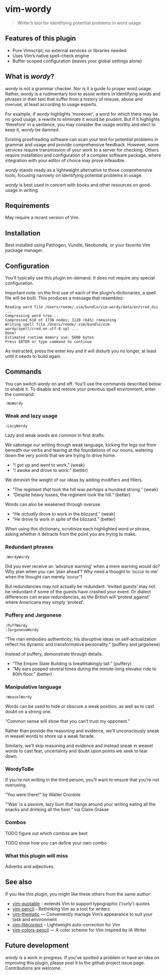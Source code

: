 # vim-wordy

> Writer’s tool for identifying potential problems in word usage

## Features of this plugin

* Pure Vimscript; no external services or libraries needed
* Uses Vim’s native spell-check engine
* Buffer-scoped configuration (leaves your global settings alone)

## What is _wordy_?

_wordy_ is not a grammar checker. Nor is it a guide to proper word usage.
Rather, _wordy_ is a rudimentary tool to assist writers in identifying
words and phrases in their text that suffer from a history of misuse,
abuse and overuse, at least according to usage experts.

For example, if _wordy_ highlights ‘moreover’, a word for which there may
be no good usage, a rewrite to eliminate it would be prudent. But if it
highlights ‘therefore’ in a sentence, you may consider the usage worthy
and elect to keep it, _wordy_ be damned.

Existing proofreading software can scan your text for potential problems
in grammar and usage and provide comprehensive feedback. However, some
services require transmission of your work to a server for checking.
Others require installation and configuration of a complex software
package, where integration with your editor of choice may prove
infeasible.

_wordy_ stands ready as a lightweight alternative to these comprehensive
tools, focusing narrowly on identifying potential problems in usage.

_wordy_ is best used in concert with books and other resources on good
usage in writing.

## Requirements

May require a recent version of Vim.

## Installation

Best installed using Pathogen, Vundle, Neobundle, or your favorite Vim
package manager.

## Configuration

You’ll typically use this plugin on-demand. It does not require any
special configuration.

Important note: on the first use of each of the plugin’s dictionaries, 
a spell file will be built. This produces a message that resembles: 

```
Reading word file /Users/reede/.vim/bundle/vim-wordy/data/en/cred.dic ...
Compressing word tree...
Compressed 618 of 1738 nodes; 1120 (64%) remaining
Writing spell file /Users/reede/.vim/bundle/vim-wordy/spell/cred.en.utf-8.spl ...
Done!
Estimated runtime memory use: 5600 bytes
Press ENTER or type command to continue
```

As instructed, press the enter key and it will disturb you no longer, at
least until it needs to build again. 

## Commands

You can switch _wordy_ on and off. You’ll use the commands described below
to enable it. To disable and restore your previous spell environment,
enter the command:

``` 
:NoWordy
```

### Weak and lazy usage

``` 
:LazyWordy
```

Lazy and weak words are common in first drafts.

We sabotage our writing though weak language, kicking the legs out from
beneath our verbs and tearing at the foundations of our nouns, watering
down the very points that we are trying to drive home.

* “I _got_ up and _went_ to work.” (weak)
* “I awoke and drove to work.” (better)

We diminish the weight of our ideas by adding modifiers and fillers.

* “The regiment _that_ took the hill was _perhaps_ a hundred strong.” (weak)
* “Despite heavy losses, the regiment took the hill.” (better)

Words can also be weakened through overuse.

* “He _actually_ drove to work in the blizzard.” (weak) 
* “He drove to work in spite of the blizzard.” (better)

When using this dictionary, scrutinize each highlighted word or phrase,
asking whether it detracts from the point you are trying to make.

### Redundant phrases

``` 
:WordyWordy
```

Did you ever receive an ‘advance warning’ when a mere warning would do?
Why plan when you can ‘plan ahead’? Why need a thought to ‘occur to me’
when the thought can merely ‘occur’?

But redundancies may not actually be redundant: ‘invited guests’ may not
be redundant if some of the guests have crashed your event. Or dialect
differences can erase redundancies, as the British will ‘protest against’
where Americans may simply ‘protest’.

### Puffery and Jargonese

``` 
:PuffWordy
:JargoneseWordy
```

“The man embodies authenticity; his disruptive ideas on
self-actualization reflect his dynamic and transformative personality.”
(puffery and jargonese)

Instead of puffery, demonstrate through details.

* “The Empire State Building is breathtakingly tall.” (puffery)
* “My ears popped several times during the minute-long elevator ride to 80th floor.” (better)

### Manipulative language

``` 
:WeaselWordy
```

Words can be used to hide or obscure a weak position, as well as to cast
doubt on a strong one.

“Common sense will show that you can’t trust my opponent.”

Rather than provide the reasoning and evidence, we’ll unconsciously sneak
in weasel words to shore up a weak facade.

Similarly, we’ll skip reasoning and evidence and instead sneak in weasel
words to cast fear, uncertainty and doubt upon points we seek to tear
down.

### WordyToBe

If you’re not writing in the third person, you’ll want to ensure that
you’re not overusing.

"You were there!" by Walter Cronkite

“‘Was’ is a passive, lazy bum that hangs around your writing eating all
the snacks and drinking all the beer.” via Claire Grasse


### Combos

TODO figure out which combos are best

TODO show how you can define your own combo

### What this plugin will miss

Adverbs and adjectives.

## See also

If you like this plugin, you might like these others from the same author:

* [vim-quotable](http://github.com/reedes/vim-quotable) - extends Vim to support typographic (‘curly’) quotes
* [vim-pencil](http://github.com/reedes/vim-pencil) - Rethinking Vim as a tool for writers
* [vim-thematic](http://github.com/reedes/vim-thematic) — Conveniently manage Vim’s appearance to suit your task and environment 
* [vim-litecorrect](http://github.com/reedes/vim-litecorrect) - Lightweight auto-correction for Vim
* [vim-colors-pencil](http://github.com/reedes/vim-colors-pencil) — A color scheme for Vim inspired by IA Writer

## Future development

_wordy_ is a work in progress. If you’ve spotted a problem or have an idea
on improving this plugin, please post it to the github project issue page.
Contributions are welcome.

<!-- vim: set tw=74 :-->
